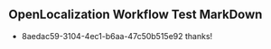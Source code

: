## OpenLocalization Workflow Test MarkDown
* 8aedac59-3104-4ec1-b6aa-47c50b515e92 thanks!

<!--HONumber=Nov16_HO2-->


